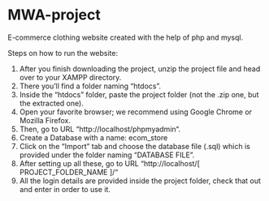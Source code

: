 # MWA-project

E-commerce clothing website created with the help of php and mysql.

Steps on how to run the website:
1. After you finish downloading the project, unzip the project file and head over to your XAMPP directory.
2. There you’ll find a folder naming “htdocs”.
3. Inside the “htdocs” folder, paste the project folder (not the .zip one, but the extracted one).
4. Open your favorite browser; we recommend using Google Chrome or Mozilla Firefox.
5. Then, go to URL “http://localhost/phpmyadmin“.
6. Create a Database with a name: ecom_store
7. Click on the “Import” tab and choose the database file (.sql) which is provided under the folder naming “DATABASE FILE”.
8. After setting up all these, go to URL “http://localhost/[ PROJECT_FOLDER_NAME ]/“
9. All the login details are provided inside the project folder, check that out and enter in order to use it. 
